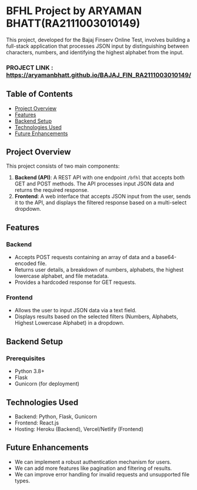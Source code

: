 # BFHL Project by ARYAMAN BHATT(RA2111003010149)

This project, developed for the Bajaj Finserv Online Test, involves building a full-stack application that processes JSON input by distinguishing between characters, numbers, and identifying the highest alphabet from the input.
### PROJECT LINK : https://aryamanbhatt.github.io/BAJAJ_FIN_RA2111003010149/


## Table of Contents
- [Project Overview](#project-overview)
- [Features](#features)
- [Backend Setup](#backend-setup)
- [Technologies Used](#technologies-used)
- [Future Enhancements](#future-enhancements)

## Project Overview

This project consists of two main components:
1. **Backend (API)**: A REST API with one endpoint `/bfhl` that accepts both GET and POST methods. The API processes input JSON data and returns the required response.
2. **Frontend**: A web interface that accepts JSON input from the user, sends it to the API, and displays the filtered response based on a multi-select dropdown.

## Features

### Backend
- Accepts POST requests containing an array of data and a base64-encoded file.
- Returns user details, a breakdown of numbers, alphabets, the highest lowercase alphabet, and file metadata.
- Provides a hardcoded response for GET requests.

### Frontend
- Allows the user to input JSON data via a text field.
- Displays results based on the selected filters (Numbers, Alphabets, Highest Lowercase Alphabet) in a dropdown.

## Backend Setup

### Prerequisites
- Python 3.8+
- Flask
- Gunicorn (for deployment)

## Technologies Used

- Backend: Python, Flask, Gunicorn
- Frontend: React.js
- Hosting: Heroku (Backend), Vercel/Netlify (Frontend)
## Future Enhancements
- We can implement a robust authentication mechanism for users.
- We can add more features like pagination and filtering of results.
- We can improve error handling for invalid requests and unsupported file types.
